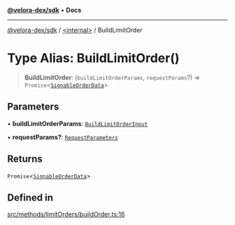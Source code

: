 [**@velora-dex/sdk**](../../README.md) • **Docs**

***

[@velora-dex/sdk](../../globals.md) / [\<internal\>](../README.md) / BuildLimitOrder

# Type Alias: BuildLimitOrder()

> **BuildLimitOrder**: (`buildLimitOrderParams`, `requestParams`?) => `Promise`\<[`SignableOrderData`](../../type-aliases/SignableOrderData.md)\>

## Parameters

• **buildLimitOrderParams**: [`BuildLimitOrderInput`](../../type-aliases/BuildLimitOrderInput.md)

• **requestParams?**: [`RequestParameters`](RequestParameters.md)

## Returns

`Promise`\<[`SignableOrderData`](../../type-aliases/SignableOrderData.md)\>

## Defined in

[src/methods/limitOrders/buildOrder.ts:16](https://github.com/VeloraDEX/sdk/blob/feat/extend_delta_orders_filtering/src/methods/limitOrders/buildOrder.ts#L16)
